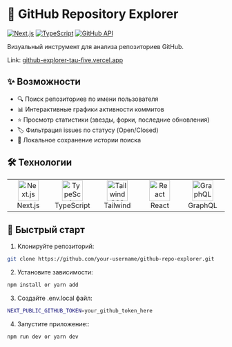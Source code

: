 # 🚀 GitHub Repository Explorer

[![Next.js](https://img.shields.io/badge/Next.js-14.0+-black?logo=next.js)](https://nextjs.org/)
[![TypeScript](https://img.shields.io/badge/TypeScript-5.0+-3178C6?logo=typescript)](https://www.typescriptlang.org/)
[![GitHub API](https://img.shields.io/badge/GitHub_API-v4-181717?logo=github)](https://docs.github.com/en/graphql)

Визуальный инструмент для анализа репозиториев GitHub.

Link: [github-explorer-tau-five.vercel.app](https://github-explorer-tau-five.vercel.app/)

## ✨ Возможности

- 🔍 Поиск репозиториев по имени пользователя
- 📊 Интерактивные графики активности коммитов
- ⭐ Просмотр статистики (звезды, форки, последние обновления)
- 🏷️ Фильтрация issues по статусу (Open/Closed)
- 💾 Локальное сохранение истории поиска

## 🛠 Технологии

<table>
  <tr>
    <td align="center" width="96">
      <img src="https://skillicons.dev/icons?i=nextjs" width="48" height="48" alt="Next.js" />
      <br>Next.js
    </td>
    <td align="center" width="96">
      <img src="https://skillicons.dev/icons?i=ts" width="48" height="48" alt="TypeScript" />
      <br>TypeScript
    </td>
    <td align="center" width="96">
      <img src="https://skillicons.dev/icons?i=tailwind" width="48" height="48" alt="Tailwind CSS" />
      <br>Tailwind
    </td>
    <td align="center" width="96">
      <img src="https://skillicons.dev/icons?i=react" width="48" height="48" alt="React" />
      <br>React
    </td>
    <td align="center" width="96">
      <img src="https://skillicons.dev/icons?i=graphql" width="48" height="48" alt="GraphQL" />
      <br>GraphQL
    </td>
  </tr>
</table>

## 🚀 Быстрый старт

1. Клонируйте репозиторий:
```bash
git clone https://github.com/your-username/github-repo-explorer.git
```

2. Установите зависимости:
```bash
npm install or yarn add
```

3. Создайте .env.local файл:
```bash
NEXT_PUBLIC_GITHUB_TOKEN=your_github_token_here
```

4. Запустите приложение::
```bash
npm run dev or yarn dev
```
